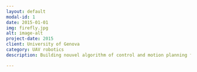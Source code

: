 ```yaml
---
layout: default
modal-id: 1
date: 2015-01-01
img: firefly.jpg
alt: image-alt
project-date: 2015
client: University of Genova
category: UAV robotics
description: Building nouvel algorithm of control and motion planning for UAV robotics in cluttered and dynamic environment, which are used in rescue, e.g building map of safe regions to send human teams to.

---
```


